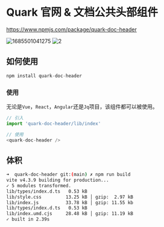 # Quark 官网 & 文档公共头部组件

https://www.npmjs.com/package/quark-doc-header

![1685501041275](https://github.com/hellof2e/quark-doc-header/assets/14307551/1c48d6ec-913d-485a-971c-aa071327e151)
![2](https://github.com/hellof2e/quark-doc-header/assets/14307551/c1da40c5-53a0-4620-90f7-83def24b7167)



## 如何使用

```js
npm install quark-doc-header
```


### 使用

无论是`Vue`，`React`，`Angular`还是`Jq`项目，该组件都可以被使用。

```js
// 引入
import 'quark-doc-header/lib/index'

// 使用
<quark-doc-header />
```

## 体积

```bash
➜  quark-doc-header git:(main) ✗ npm run build
vite v4.3.9 building for production...
✓ 5 modules transformed.
lib/types/index.d.ts   0.53 kB
lib/style.css         13.25 kB │ gzip:  2.97 kB
lib/index.js          33.78 kB │ gzip: 11.55 kb
lib/types/index.d.ts   0.53 kB
lib/index.umd.cjs     28.48 kB │ gzip: 11.19 kB
✓ built in 2.39s
```
